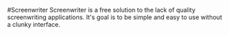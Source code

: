 #Screenwriter
Screenwriter is a free solution to the lack of quality screenwriting applications.
It's goal is to be simple and easy to use without a clunky interface. 